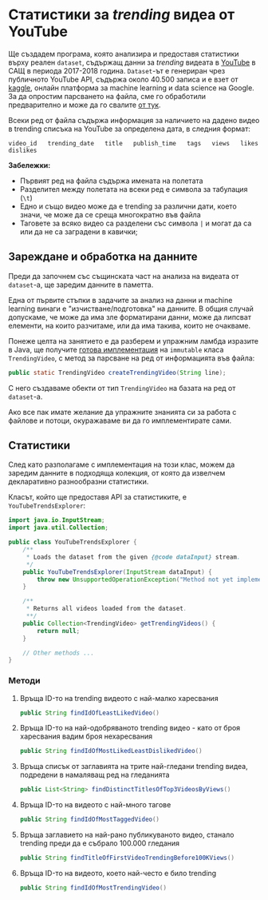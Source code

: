 # Статистики за *trending* видеа от YouTube

Ще създадем програма, която анализира и предоставя статистики върху реален `dataset`, съдържащ данни за *trending* видеата в [YouTube](https://www.youtube.com/) в САЩ в периода 2017-2018 година. `Dataset`-ът е генериран чрез публичното YouTube API, съдържа около 40.500 записа и е взет от [kaggle](https://www.kaggle.com/datasnaek/youtube-new/version/115#USvideos.csv), онлайн платформа за machine learning и data science на Google. За да опростим парсването на файла, сме го обработили предварително и може да го свалите [от тук](./resources/USvideos.txt).

Всеки ред от файла съдържа информация за наличието на дадено видео в trending списъка на YouTube за определена дата, в следния формат:

`video_id   trending_date   title   publish_time   tags   views   likes   dislikes`

**Забележки:**

- Първият ред на файла съдържа имената на полетата
- Разделител между полетата на всеки ред е символа за табулация (`\t`)
- Едно и също видео може да е trending за различни дати, което значи, че може да се среща многократно във файла
- Таговете за всяко видео са разделени със символа `|` и могат да са или да не са заградени в кавички;

## Зареждане и обработка на данните

Преди да започнем със същинската част на анализа на видеата от `dataset`-a, ще заредим данните в паметта.

Една от първите стъпки в задачите за анализ на данни и machine learning винаги е "изчистване/подготовка" на данните. В общия случай допускаме, че може да има зле форматирани данни, може да липсват елементи, на които разчитаме, или да има такива, които не очакваме.

Понеже целта на занятието е да разберем и упражним ламбда изразите в Java, ще получите [готова имплементация](./resources/TrendingVideo.java) на `immutable` класа `TrendingVideo`, с метод за парсване на ред от информацията във файла:

```java
public static TrendingVideo createTrendingVideo(String line);
```

С него създаваме обекти от тип `TrendingVideo` на базата на ред от `dataset`-a.

Ако все пак имате желание да упражните знанията си за работа с файлове и потоци, окуражаваме ви да го имплементирате сами.

## Статистики

След като разполагаме с имплементация на този клас, можем да заредим данните в подходяща колекция, от която да извелчем декларативно разнообразни статистики.

Класът, който ще предоставя API за статистиките, е `YouTubeTrendsExplorer`:

``` java
import java.io.InputStream;
import java.util.Collection;

public class YouTubeTrendsExplorer {
    /**
     * Loads the dataset from the given {@code dataInput} stream.
     */
    public YouTubeTrendsExplorer(InputStream dataInput) {
        throw new UnsupportedOperationException("Method not yet implemented");
    }

    /**
     * Returns all videos loaded from the dataset.
     **/
    public Collection<TrendingVideo> getTrendingVideos() {
        return null;
    }

    // Other methods ...
}
```

### Методи

1. Връща ID-то на trending видеото с най-малко харесвания

    ``` java
    public String findIdOfLeastLikedVideo()
    ```

2. Връща ID-то на най-одобряваното trending видео - като от броя харесвания вадим броя нехаресвания

    ``` java
    public String findIdOfMostLikedLeastDislikedVideo()
    ```

3. Връща списък от заглавията на трите най-гледани trending видеа, подредени в намаляващ ред на гледанията

    ``` java
    public List<String> findDistinctTitlesOfTop3VideosByViews()
    ```
4. Връща ID-то на видеото с най-много тагове

    ``` java
    public String findIdOfMostTaggedVideo()
    ```

5. Връща заглавието на най-рано публикуваното видео, станало trending преди да е събрало 100.000 гледания

    ``` java
    public String findTitleOfFirstVideoTrendingBefore100KViews()
    ```

6. Връща ID-то на видеото, което най-често е било trending

    ``` java
    public String findIdOfMostTrendingVideo()
    ```
